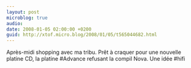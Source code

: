 ```yaml
---
layout: post
microblog: true
audio: 
date: 2008-01-05 02:00:00 +0200
guid: http://xtof.micro.blog/2008/01/05/t565044682.html
---
```

Après-midi shopping avec ma tribu. Prêt à craquer pour une nouvelle platine CD, la platine #Advance refusant la compil Nova. Une idée #hifi
